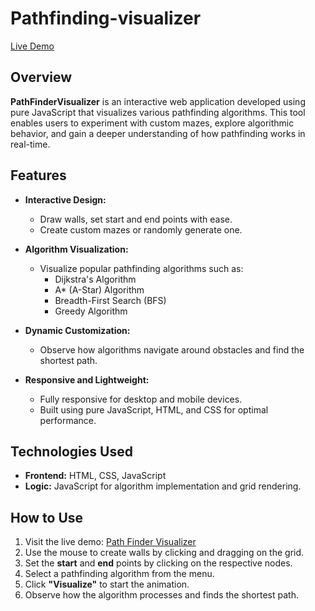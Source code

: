 # Pathfinding-visualizer

[Live Demo](https://pathfinding-visualizer-kappa-ten.vercel.app/#) 

## Overview  
**PathFinderVisualizer** is an interactive web application developed using pure JavaScript that visualizes various pathfinding algorithms. This tool enables users to experiment with custom mazes, explore algorithmic behavior, and gain a deeper understanding of how pathfinding works in real-time.  

## Features  
- **Interactive Design:**  
  - Draw walls, set start and end points with ease.  
  - Create custom mazes or randomly generate one.  

- **Algorithm Visualization:**  
  - Visualize popular pathfinding algorithms such as:  
    - Dijkstra's Algorithm  
    - A* (A-Star) Algorithm  
    - Breadth-First Search (BFS)  
    - Greedy Algorithm

- **Dynamic Customization:**   
  - Observe how algorithms navigate around obstacles and find the shortest path.  

- **Responsive and Lightweight:**  
  - Fully responsive for desktop and mobile devices.  
  - Built using pure JavaScript, HTML, and CSS for optimal performance.
 
 ## Technologies Used  
- **Frontend:** HTML, CSS, JavaScript  
- **Logic:** JavaScript for algorithm implementation and grid rendering.  

## How to Use  
1. Visit the live demo: [Path Finder Visualizer](https://pathfinding-visualizer-kappa-ten.vercel.app/#)  
2. Use the mouse to create walls by clicking and dragging on the grid.  
3. Set the **start** and **end** points by clicking on the respective nodes.  
4. Select a pathfinding algorithm from the menu.  
5. Click **"Visualize"** to start the animation.  
6. Observe how the algorithm processes and finds the shortest path.
